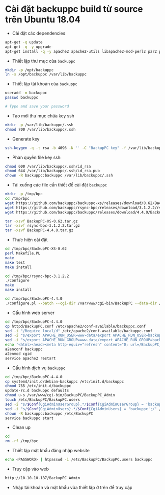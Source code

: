 # Cài đặt backuppc build từ source trên Ubuntu 18.04


- Cài đặt các dependencies

```sh
apt-get -q update
apt-get -q -y upgrade
apt-get install -q -y apache2 apache2-utils libapache2-mod-perl2 par2 perl smbclient rsync tar gcc zlib1g zlib1g-dev rrdtool git make perl-doc libarchive-zip-perl libfile-listing-perl libxml-rss-perl libcgi-session-perl libacl1-dev curl pwgen
```

- Thiết lập thư mục của `backuppc`

```sh
mkdir -p /opt/backuppc
ln -s /opt/backuppc /var/lib/backuppc
```

- Thiết lập tài khoản của `backuppc`

```sh
useradd -m backuppc
passwd backuppc

# Type and save your password
```

- Tạo mới thư mục chứa key ssh

```sh
mkdir -p /var/lib/backuppc/.ssh
chmod 700 /var/lib/backuppc/.ssh
```

- Generate key

```sh
ssh-keygen -q -t rsa -b 4096 -N '' -C "BackupPC key" -f /var/lib/backuppc/.ssh/id_rsa
```

- Phân quyền file key ssh

```sh
chmod 600 /var/lib/backuppc/.ssh/id_rsa
chmod 644 /var/lib/backuppc/.ssh/id_rsa.pub
chown -R backuppc:backuppc /var/lib/backuppc/.ssh
```

- Tải xuống các file cần thiết để cài đặt `backuppc`

```sh
mkdir -p /tmp/bpc
cd /tmp/bpc
wget https://github.com/backuppc/backuppc-xs/releases/download/0.62/BackupPC-XS-0.62.tar.gz
wget https://github.com/backuppc/rsync-bpc/releases/download/3.1.2.2/rsync-bpc-3.1.2.2.tar.gz
wget https://github.com/backuppc/backuppc/releases/download/4.4.0/BackupPC-4.4.0.tar.gz

tar -xzvf BackupPC-XS-0.62.tar.gz
tar -xzvf rsync-bpc-3.1.2.2.tar.gz
tar -xzvf BackupPC-4.4.0.tar.gz
```

- Thực hiện cài đặt

```sh
cd /tmp/bpc/BackupPC-XS-0.62
perl Makefile.PL
make
make test
make install

cd /tmp/bpc/rsync-bpc-3.1.2.2
./configure
make
make install

cd /tmp/bpc/BackupPC-4.4.0
./configure.pl --batch --cgi-dir /var/www/cgi-bin/BackupPC --data-dir /var/lib/backuppc --hostname backuppc --html-dir /var/www/html/BackupPC --html-dir-url /BackupPC --install-dir /usr/local/BackupPC
```

- Cấu hình web server

```sh
cd /tmp/bpc/BackupPC-4.4.0
cp httpd/BackupPC.conf /etc/apache2/conf-available/backuppc.conf
sed -i "/Require local/d" /etc/apache2/conf-available/backuppc.conf
sed -i "s/export APACHE_RUN_USER=www-data/export APACHE_RUN_USER=backuppc/" /etc/apache2/envvars
sed -i "s/export APACHE_RUN_GROUP=www-data/export APACHE_RUN_GROUP=backuppc/" /etc/apache2/envvars
echo '<html><head><meta http-equiv="refresh" content="0; url=/BackupPC_Admin"></head></html>' > /var/www/html/index.html
a2enconf backuppc
a2enmod cgid
service apache2 restart
```

- Cấu hình dịch vụ `backuppc`

```sh
cd /tmp/bpc/BackupPC-4.4.0
cp systemd/init.d/debian-backuppc /etc/init.d/backuppc
chmod 755 /etc/init.d/backuppc
update-rc.d backuppc defaults
chmod u-s /var/www/cgi-bin/BackupPC/BackupPC_Admin
touch /etc/BackupPC/BackupPC.users
sed -i "s/$Conf{CgiAdminUserGroup}.*/$Conf{CgiAdminUserGroup} = 'backuppc';/" /etc/BackupPC/config.pl
sed -i "s/$Conf{CgiAdminUsers}.*/$Conf{CgiAdminUsers} = 'backuppc';/" /etc/BackupPC/config.pl
chown -R backuppc:backuppc /etc/BackupPC
service backuppc start
```

- Clean up

```sh
cd
rm -rf /tmp/bpc
```

- Thiết lập mật khẩu đăng nhập website

```sh
echo <PASSWORD> | htpasswd -i /etc/BackupPC/BackupPC.users backuppc
```

- Truy cập vào web

```sh
http://10.10.10.187/BackupPC_Admin
```

- Nhập tài khoản và mật khẩu vừa thiết lập ở trên để truy cập

